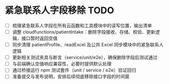 # 紧急联系人字段移除 TODO

- [ ] 梳理紧急联系人字段在所有云函数和工具模块中的读写位置，输出清单
- [ ] 调整 cloudfunctions/patientIntake：删除字段接收、存储、校验、更新逻辑，接口暂时返回空值
- [ ] 同步清理 patientProfile、readExcel 及公共 Excel 同步模块中的紧急联系人逻辑
- [ ] 更新相关测试夹具与断言（service/unit/e2e），确保删除字段后测试通过
- [ ] 与前端确认空值响应兼容性，必要时提供默认处理
- [ ] 通过桥接运行 npm 测试套件（unit / service / e2e）验证回归
- [ ] 准备提交与发布说明，安排后续彻底移除接口字段的时间窗

